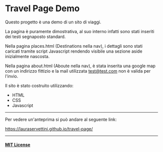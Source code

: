 # Travel Page Demo

Questo progetto è una demo di un sito di viaggi.

La pagina è puramente dimostrativa, al suo interno infatti sono stati inseriti dei testi segnaposto standard.

Nella pagina places.html (Destinations nella nav), i dettagli sono stati caricati tramite script Javascript rendendo visibile una sezione aside inizialmente nascosta.

Nella pagina about.html (Aboute nella nav), è stata inserita una google map con un indirizzo fittizio e la mail utilizzata test@test.com non è valida per l'invio.

Il sito è stato costruito utilizzando: 

- HTML
- CSS
- Javascript

___

Per vedere un'anteprima si può andare al seguente link:

https://lauraservettini.github.io/travel-page/

___
#### [**MIT License**]( https://github.com/lauraservettini/travel-page/LICENSE)